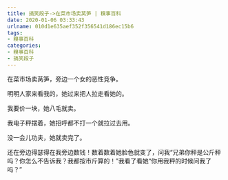 ```yaml
---
title: 搞笑段子->在菜市场卖莴笋 | 糗事百科
date: 2020-01-06 03:33:43
urlname: 010d1e635aef352f356541d186ec15b6
tags: 
- 糗事百科
categories:
- 糗事百科
- 搞笑段子
---
```

在菜市场卖莴笋，旁边一个女的恶性竞争。

明明人家来看我的，她过来把人拉走看她的。

我要价一块，她八毛就卖。

我电子秤摆着，她招呼都不打一个就拉过去用。

没一会儿功夫，她就卖完了。

还在旁边得瑟得在我旁边数钱！数着数着她脸色就变了，问我“兄弟你秤是公斤秤吗？你怎么不告诉我？我都按市斤算的！”我看了看她“你用我秤的时候问我了吗？”


